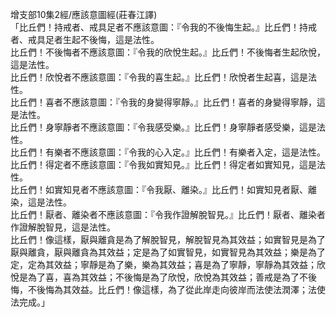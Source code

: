 增支部10集2經/應該意圖經(莊春江譯)  
「比丘們！持戒者、戒具足者不應該意圖：『令我的不後悔生起。』比丘們！持戒者、戒具足者生起不後悔，這是法性。  
比丘們！不後悔者不應該意圖：『令我的欣悅生起。』比丘們！不後悔者生起欣悅，這是法性。  
比丘們！欣悅者不應該意圖：『令我的喜生起。』比丘們！欣悅者生起喜，這是法性。  
比丘們！喜者不應該意圖：『令我的身變得寧靜。』比丘們！喜者的身變得寧靜，這是法性。  
比丘們！身寧靜者不應該意圖：『令我感受樂。』比丘們！身寧靜者感受樂，這是法性。  
比丘們！有樂者不應該意圖：『令我的心入定。』比丘們！有樂者入定，這是法性。  
比丘們！得定者不應該意圖：『令我如實知見。』比丘們！得定者如實知見，這是法性。  
比丘們！如實知見者不應該意圖：『令我厭、離染。』比丘們！如實知見者厭、離染，這是法性。  
比丘們！厭者、離染者不應該意圖：『令我作證解脫智見。』比丘們！厭者、離染者作證解脫智見，這是法性。  
比丘們！像這樣，厭與離貪是為了解脫智見，解脫智見為其效益；如實智見是為了厭與離貪，厭與離貪為其效益；定是為了如實智見，如實智見為其效益；樂是為了定，定為其效益；寧靜是為了樂，樂為其效益；喜是為了寧靜，寧靜為其效益；欣悅是為了喜，喜為其效益；不後悔是為了欣悅，欣悅為其效益；善戒是為了不後悔，不後悔為其效益。比丘們！像這樣，為了從此岸走向彼岸而法使法潤澤；法使法完成。」  
  
  
